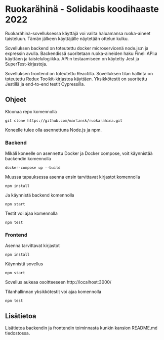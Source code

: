 # Ruokarähinä - Solidabis koodihaaste 2022
Ruokarähinä-sovelluksessa käyttäjä voi valita haluamansa ruoka-aineet taisteluun. Tämän jälkeen käyttäjälle näytetään ottelun kulku.

Sovelluksen backend on toteutettu docker microservicenä node.js:n ja expressin avulla. Backendissä suoritetaan ruoka-aineiden haku Fineli API:a käyttäen ja taistelulogiikka. API:n testaamiseen on käytetty Jest ja SuperTest-kirjastoja.

Sovelluksen frontend on toteutettu Reactilla. Sovelluksen tilan hallinta on toteutettu Redux Toolkit-kirjastoa käyttäen. Yksikkötestit on suoritettu Jestillä ja end-to-end testit Cypressilla.

## Ohjeet

Kloonaa repo komennolla
```
git clone https://github.com/martansk/ruokarahina.git
```

Koneelle tulee olla asennettuna Node.js ja npm.

### Backend

Mikäli koneelle on asennettu Docker ja Docker compose, voit käynnistää backendin komennolla
```
docker-compose up --build
```

Muussa tapauksessa asenna ensin tarvittavat kirjastot komennolla
```
npm install
```

Ja käynnistä backend komennolla
```
npm start
```

Testit voi ajaa komennolla
```
npm test
```

### Frontend

Asenna tarvittavat kirjastot
```
npm install
```

Käynnistä sovellus
```
npm start
```

Sovellus aukeaa osoitteeseen http://localhost:3000/

Tilanhallinnan yksikkötestit voi ajaa komennolla
```
npm test
```

## Lisätietoa
Lisätietoa backendin ja frontendin toiminnasta kunkin kansion README.md tiedostossa.